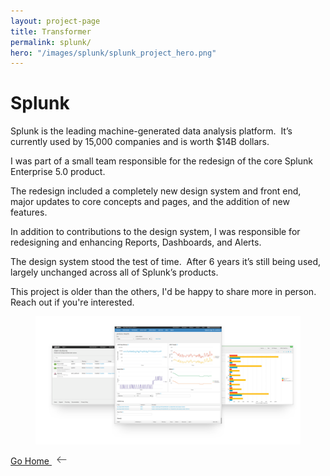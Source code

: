 ```yaml
---
layout: project-page
title: Transformer
permalink: splunk/
hero: "/images/splunk/splunk_project_hero.png"
---
```


# Splunk

Splunk is the leading machine-generated data analysis platform.  It’s currently used by 15,000 companies and is worth $14B dollars.

I was part of a small team responsible for the redesign of the core Splunk Enterprise 5.0 product.

The redesign included a completely new design system and front end, major updates to core concepts and pages, and the addition of new features.

In addition to contributions to the design system, I was responsible for redesigning and enhancing Reports, Dashboards, and Alerts.

The design system stood the test of time.  After 6 years it’s still being used, largely unchanged across all of Splunk’s products.

This project is older than the others, I'd be happy to share more in person.  Reach out if you're interested.

<figure><img src="/images/splunk/dashboards.png"></figure>

<p class="next">
  <a href="/">Go Home
    <?xml version="1.0" ?><svg enable-background="new 0 0 32 32" height="15px" class="arrow" version="1.1" viewBox="0 0 32 32" width="32px" xml:space="preserve" xmlns="http://www.w3.org/2000/svg" xmlns:xlink="http://www.w3.org/1999/xlink"><path clip-rule="evenodd" d="M31.106,15H3.278l8.325-8.293  c0.391-0.391,0.391-1.024,0-1.414c-0.391-0.391-1.024-0.391-1.414,0l-9.9,9.899c-0.385,0.385-0.385,1.029,0,1.414l9.9,9.9  c0.391,0.391,1.024,0.391,1.414,0c0.391-0.391,0.391-1.024,0-1.414L3.278,17h27.828c0.552,0,1-0.448,1-1  C32.106,15.448,31.658,15,31.106,15z" fill="#444444" fill-rule="evenodd" id="Arrow_Back"/><g/><g/><g/><g/><g/><g/></svg>
  </a>
</p>
